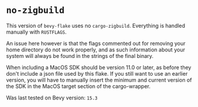 # `no-zigbuild`

This version of `bevy-flake` uses no `cargo-zigbuild`. Everything is handled
manually with `RUSTFLAGS`.

An issue here however is that the flags commented out for removing your home
directory do not work properly, and as such information about your system will
always be found in the strings of the final binary.

When including a MacOS SDK should be version 11.0 or later, as before they
don't include a json file used by this flake. If you still want to use an
earlier version, you will have to manually insert the minimum and current
version of the SDK in the MacOS target section of the cargo-wrapper.

Was last tested on Bevy version: `15.3`
